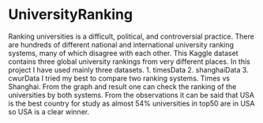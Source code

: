 # UniversityRanking
Ranking universities is a difficult, political, and controversial practice. There are hundreds of different national and international university ranking systems, many of which disagree with each other. This Kaggle dataset contains three global university rankings from very different places. 
In this project I have used mainly three datasets. 
     1. timesData
     2. shanghaiData
     3. cwurData
I tried my best to compare two ranking systems. Times vs Shanghai. From the graph and result one can check the ranking of the universities by both systems.
From the observations it can be said that USA is the best country for study as almost 54% universities in top50 are in USA so USA is a clear winner.
